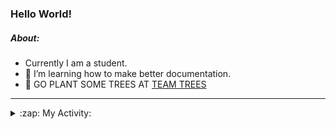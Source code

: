### Hello World!

##### About:
- Currently I am a student.
- 🌱 I’m learning how to make better documentation.
- 🌱 GO PLANT SOME TREES AT [TEAM TREES](https://teamtrees.org/)

---
<details>
  <summary>:zap: My Activity:</summary>
  
<!--START_SECTION:waka-->
![Code Time](http://img.shields.io/badge/Code%20Time-989%20hrs%2026%20mins-blue)

**I'm a Night 🦉** 

```text
🌞 Morning    86 commits     ███░░░░░░░░░░░░░░░░░░░░░░   12.37% 
🌆 Daytime    153 commits    █████░░░░░░░░░░░░░░░░░░░░   22.01% 
🌃 Evening    209 commits    ███████░░░░░░░░░░░░░░░░░░   30.07% 
🌙 Night      247 commits    █████████░░░░░░░░░░░░░░░░   35.54%

```
📅 **I'm Most Productive on Tuesday** 

```text
Monday       92 commits     ███░░░░░░░░░░░░░░░░░░░░░░   13.24% 
Tuesday      162 commits    █████░░░░░░░░░░░░░░░░░░░░   23.31% 
Wednesday    70 commits     ██░░░░░░░░░░░░░░░░░░░░░░░   10.07% 
Thursday     98 commits     ███░░░░░░░░░░░░░░░░░░░░░░   14.1% 
Friday       100 commits    ███░░░░░░░░░░░░░░░░░░░░░░   14.39% 
Saturday     70 commits     ██░░░░░░░░░░░░░░░░░░░░░░░   10.07% 
Sunday       103 commits    ███░░░░░░░░░░░░░░░░░░░░░░   14.82%

```


📊 **This Week I Spent My Time On** 

```text
🔥 Editors: 
VS Code                  31 mins             █████████████████████████   100.0%

🐱‍💻 Projects: 
PraiseDemo               31 mins             █████████████████████████   100.0%

```


 Last Updated on 30/12/2022 22:03:41 UTC
<!--END_SECTION:waka-->
</details>
